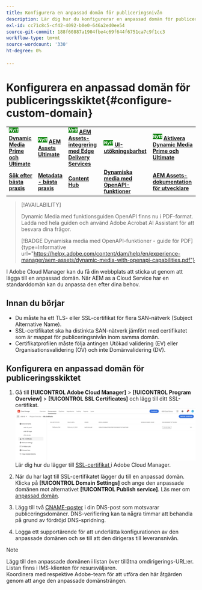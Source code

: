 ```yaml
---
title: Konfigurera en anpassad domän för publiceringsnivån
description: Lär dig hur du konfigurerar en anpassad domän för publiceringsskikt i Adobe Cloud Manager.
exl-id: cc71c8c5-cf42-4092-b0e0-646a2ed0ee54
source-git-commit: 188f60887a1904fbe4c69f644f6751ca7c9f1cc3
workflow-type: tm+mt
source-wordcount: '330'
ht-degree: 0%

---
```


# Konfigurera en anpassad domän för publiceringsskiktet{#configure-custom-domain}

<table>
    <tr>
        <td>
            <sup style= "background-color:#008000; color:#FFFFFF; font-weight:bold"><i>Nytt</i></sup> <a href="/help/assets/dynamic-media/dm-prime-ultimate.md"><b>Dynamic Media Prime och Ultimate</b></a>
        </td>
        <td>
            <sup style= "background-color:#008000; color:#FFFFFF; font-weight:bold"><i>Nytt</i></sup> <a href="/help/assets/assets-ultimate-overview.md"><b>AEM Assets Ultimate</b></a>
        </td>
        <td>
            <sup style= "background-color:#008000; color:#FFFFFF; font-weight:bold"><i>Nytt</i></sup> <a href="/help/assets/integrate-aem-assets-edge-delivery-services.md"><b>AEM Assets-integrering med Edge Delivery Services</b></a>
        </td>
        <td>
            <sup style= "background-color:#008000; color:#FFFFFF; font-weight:bold"><i>Nytt</i></sup> <a href="/help/assets/aem-assets-view-ui-extensibility.md"><b>UI-utökningsbarhet</b></a>
        </td>
          <td>
            <sup style= "background-color:#008000; color:#FFFFFF; font-weight:bold"><i>Nytt</i></sup> <a href="/help/assets/dynamic-media/enable-dynamic-media-prime-and-ultimate.md"><b>Aktivera Dynamic Media Prime och Ultimate</b></a>
        </td>
    </tr>
    <tr>
        <td>
            <a href="/help/assets/search-best-practices.md"><b>Sök efter bästa praxis</b></a>
        </td>
        <td>
            <a href="/help/assets/metadata-best-practices.md"><b>Metadata - bästa praxis</b></a>
        </td>
        <td>
            <a href="/help/assets/product-overview.md"><b>Content Hub</b></a>
        </td>
        <td>
            <a href="/help/assets/dynamic-media-open-apis-overview.md"><b>Dynamiska media med OpenAPI-funktioner</b></a>
        </td>
        <td>
            <a href="https://developer.adobe.com/experience-cloud/experience-manager-apis/"><b>AEM Assets-dokumentation för utvecklare</b></a>
        </td>
    </tr>
</table>

>[!AVAILABILITY]
>
>Dynamic Media med funktionsguiden OpenAPI finns nu i PDF-format. Ladda ned hela guiden och använd Adobe Acrobat AI Assistant för att besvara dina frågor.
>
>[!BADGE Dynamiska media med OpenAPI-funktioner - guide för PDF]{type=Informative url="https://helpx.adobe.com/content/dam/help/en/experience-manager/aem-assets/dynamic-media-with-openapi-capabilities.pdf"}

I Adobe Cloud Manager kan du få din webbplats att sticka ut genom att lägga till en anpassad domän. När AEM as a Cloud Service har en standarddomän kan du anpassa den efter dina behov.

## Innan du börjar

* Du måste ha ett TLS- eller SSL-certifikat för flera SAN-nätverk (Subject Alternative Name).
* SSL-certifikatet ska ha distinkta SAN-nätverk jämfört med certifikatet som är mappat för publiceringsnivån inom samma domän.
* Certifikatprofilen måste följa antingen Utökad validering (EV) eller Organisationsvalidering (OV) och inte Domänvalidering (DV).


## Konfigurera en anpassad domän för publiceringsskiktet

1. Gå till **[!UICONTROL Adobe Cloud Manager]** > **[!UICONTROL Program Overview]** > **[!UICONTROL SSL Certificates]** och lägg till ditt SSL-certifikat.
   ![bild](/help/assets/assets/ssl-certificate.png)
Lär dig hur du lägger till [ SSL-certifikat ](/help/implementing/cloud-manager/managing-ssl-certifications/add-ssl-certificate.md) i Adobe Cloud Manager.

1. När du har lagt till SSL-certifikatet lägger du till en anpassad domän. Klicka på **[!UICONTROL Domain Settings]** och ange den anpassade domänen mot alternativet **[!UICONTROL Publish service]**.
Läs mer om [anpassad domän](/help/implementing/cloud-manager/custom-domain-names/add-custom-domain-name.md).

1. Lägg till två [CNAME-poster](/help/implementing/cloud-manager/custom-domain-names/add-custom-domain-name.md) i din DNS-post som motsvarar publiceringsdomäner.
DNS-verifiering kan ta några timmar att behandla på grund av fördröjd DNS-spridning.

1. Logga ett supportärende för att underlätta konfigurationen av den anpassade domänen och se till att den dirigeras till leveransnivån.

>[!NOTE]
>
Lägg till den anpassade domänen i listan över tillåtna omdirigerings-URL:er. Listan finns i IMS-klienten för resursväljaren.<br>Koordinera med respektive Adobe-team för att utföra den här åtgärden genom att ange den anpassade domänsträngen.
